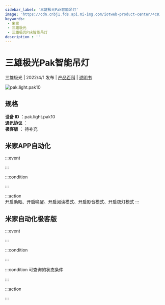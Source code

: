 ```yaml
---
sidebar_label: '三雄极光Pak智能吊灯'
image: 'https://cdn.cnbj1.fds.api.mi-img.com/iotweb-product-center/4c8194c5c079829f29f952791eafbe4a_1645690653003.png?GalaxyAccessKeyId=AKVGLQWBOVIRQ3XLEW&Expires=9223372036854775807&Signature=QOzhAagOIfm0qt+YitbR8Xhzitg='
keywords: 
 - 米家
 - 三雄极光
 - 三雄极光Pak智能吊灯
description : ''
---
```

# 三雄极光Pak智能吊灯

三雄极光 | 2022/4/1 发布 | [产品百科](https://home.mi.com/webapp/content/baike/product/index.html?model=pak.light.pak10/) | [说明书](https://home.mi.com/views/introduction.html?model=pak.light.pak10&region=cn)

![pak.light.pak10](https://cdn.cnbj1.fds.api.mi-img.com/iotweb-product-center/4c8194c5c079829f29f952791eafbe4a_1645690653003.png?GalaxyAccessKeyId=AKVGLQWBOVIRQ3XLEW&Expires=9223372036854775807&Signature=QOzhAagOIfm0qt+YitbR8Xhzitg=)

## 规格  
> 
**设备 ID** ：pak.light.pak10  
**通讯协议** ：  
**极客版**  ： 待补充 


## 米家APP自动化  

:::event  

:::

:::condition  

:::

:::action   
开启助眠、开启唤醒、开启阅读模式、开启影音模式、开启夜灯模式
:::

## 米家自动化极客版  

:::event  

:::

:::condition  

:::

:::condition 可查询的状态条件  

:::

:::action  

:::

        
